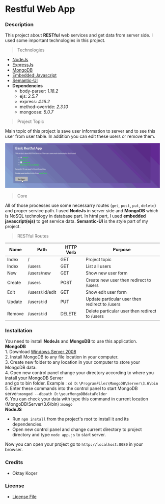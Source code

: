 # Restful Web App

### Description ###
This project about <b>RESTful</b> web services and get data from server side. I used some important technologies in this project.

> Technologies

* [NodeJs](https://nodejs.org/en/)
* [ExpressJs](https://expressjs.com/)
* [MongoDB](https://www.mongodb.com/)
* [Embedded Javascript](http://www.embeddedjs.com/)
* [Semantic-UI](https://semantic-ui.com/)
* **Dependencies**
    * body-parser: *1.18.2*
    * ejs: *2.5.7*
    * express: *4.16.2*
    * method-override: *2.3.10*
    * mongoose: *5.0.7*

> Project Topic

Main topic of this project is save user information to server and to see this user from user table. 
In addition you can edit these users or remove them.

![restwebappgif](resources/restfulwebapp.gif) 

> Core

All of those processes use some necessarry routes (`get`, `post`, `put`, `delete`) and proper service path. 
I used **NodeJs** in server side and **MongoDB** which is NoSQL technology in database part.
In html part, I used **embedded javascript(ejs)** to get service data. **Semantic-UI** 
is the style part of my project.

> RESTful Routes

| Name   | Path            | HTTP Verb | Purpose                                     	|
|--------|-----------------|-----------|------------------------------------------------|
| Index  | /               | GET       | Project topic                               	|
| Index  | /users          | GET       | List all users                              	|
| New    | /users/new      | GET       | Show new user form                          	|
| Create | /users          | POST      | Create new user then redirect to /users     	|
| Edit   | /users/:id/edit | GET       | Show edit user form                         	|
| Update | /users/:id      | PUT       | Update particular user then redirect to /users |
| Remove | /users/:id      | DELETE    | Delete particular user then redirect to /users |


### Installation ###
You need to install **NodeJs** and **MongoDB** to use this application.<br>
**MongoDB** <br>
	1. Download [Windows Server 2008](https://www.mongodb.com/download-center?jmp=nav#community) <br>
	2. Install MongoDB to any file location in your computer. <br>
	3. Create new folder to any location in your computer to store your MongoDB data. <br>
	4. Open new control panel change your directory according to where you install your MongoDB Server <br>
	 and go to bin folder. Example : `cd D:\ProgramFiles\MongoDB\Server\3.6\bin` <br>
	5. Enter these commands into the control panel to start MongoDB server:`mongod --dbpath D:\yourMongoDBdataFolder` <br>
	6. You can check your data with type this command in current location (MongoDB\Server\3.6\bin) :`mongo` <br> 
**NodeJS**

* Run `npm install` from the project's root to install it and its dependencies.
* Open new control panel and change current directory to project directory and type `node app.js` to start server.

Now you can open your project go to `http://localhost:8080` in your browser.
	

### Credits ###

* Oktay Koçer

### License ###

* [License File](LICENSE)


